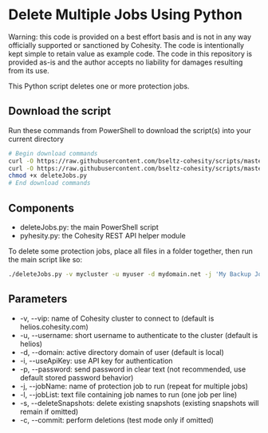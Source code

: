 # Delete Multiple Jobs Using Python

Warning: this code is provided on a best effort basis and is not in any way officially supported or sanctioned by Cohesity. The code is intentionally kept simple to retain value as example code. The code in this repository is provided as-is and the author accepts no liability for damages resulting from its use.

This Python script deletes one or more protection jobs.

## Download the script

Run these commands from PowerShell to download the script(s) into your current directory

```bash
# Begin download commands
curl -O https://raw.githubusercontent.com/bseltz-cohesity/scripts/master/python/deleteJobs/deleteJobs.py
curl -O https://raw.githubusercontent.com/bseltz-cohesity/scripts/master/python/pyhesity.py
chmod +x deleteJobs.py
# End download commands
```

## Components

* deleteJobs.py: the main PowerShell script
* pyhesity.py: the Cohesity REST API helper module

To delete some protection jobs, place all files in a folder together, then run the main script like so:

```bash
./deleteJobs.py -v mycluster -u myuser -d mydomain.net -j 'My Backup Job 1' -j 'My Backup Job 2' -s -c
```

## Parameters

* -v, --vip: name of Cohesity cluster to connect to (default is helios.cohesity.com)
* -u, --username: short username to authenticate to the cluster (default is helios)
* -d, --domain: active directory domain of user (default is local)
* -i, --useApiKey: use API key for authentication
* -p, --password: send password in clear text (not recommended, use default stored password behavior)
* -j, --jobName: name of protection job to run (repeat for multiple jobs)
* -l, --jobList: text file containing job names to run (one job per line)
* -s, --deleteSnapshots: delete existing snapshots (existing snapshots will remain if omitted)
* -c, --commit: perform deletions (test mode only if omitted)

